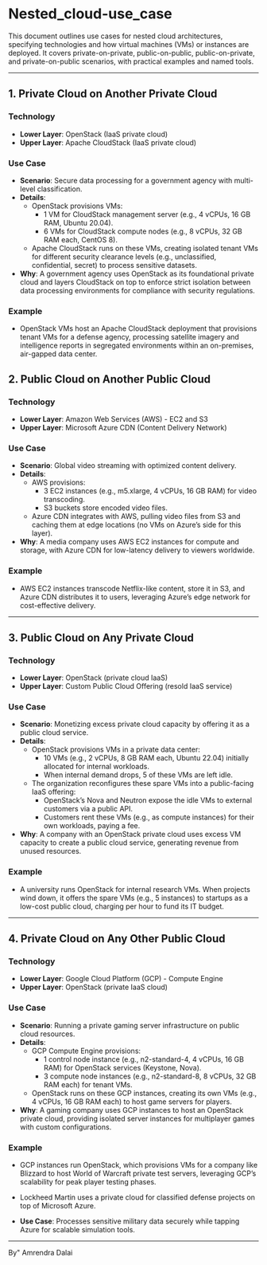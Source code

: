 # Nested_cloud-use_case
This document outlines use cases for nested cloud architectures, specifying technologies and how virtual machines (VMs) or instances are deployed. It covers private-on-private, public-on-public, public-on-private, and private-on-public scenarios, with practical examples and named tools.

---
## 1. Private Cloud on Another Private Cloud

### Technology
- **Lower Layer**: OpenStack (IaaS private cloud)
- **Upper Layer**: Apache CloudStack (IaaS private cloud)

### Use Case
- **Scenario**: Secure data processing for a government agency with multi-level classification.
- **Details**:
  - OpenStack provisions VMs:
    - 1 VM for CloudStack management server (e.g., 4 vCPUs, 16 GB RAM, Ubuntu 20.04).
    - 6 VMs for CloudStack compute nodes (e.g., 8 vCPUs, 32 GB RAM each, CentOS 8).
  - Apache CloudStack runs on these VMs, creating isolated tenant VMs for different security clearance levels (e.g., unclassified, confidential, secret) to process sensitive datasets.
- **Why**: A government agency uses OpenStack as its foundational private cloud and layers CloudStack on top to enforce strict isolation between data processing environments for compliance with security regulations.

### Example
- OpenStack VMs host an Apache CloudStack deployment that provisions tenant VMs for a defense agency, processing satellite imagery and intelligence reports in segregated environments within an on-premises, air-gapped data center.

## 2. Public Cloud on Another Public Cloud

### Technology
- **Lower Layer**: Amazon Web Services (AWS) - EC2 and S3
- **Upper Layer**: Microsoft Azure CDN (Content Delivery Network)

### Use Case
- **Scenario**: Global video streaming with optimized content delivery.
- **Details**:
  - AWS provisions:
    - 3 EC2 instances (e.g., m5.xlarge, 4 vCPUs, 16 GB RAM) for video transcoding.
    - S3 buckets store encoded video files.
  - Azure CDN integrates with AWS, pulling video files from S3 and caching them at edge locations (no VMs on Azure’s side for this layer).
- **Why**: A media company uses AWS EC2 instances for compute and storage, with Azure CDN for low-latency delivery to viewers worldwide.

### Example
- AWS EC2 instances transcode Netflix-like content, store it in S3, and Azure CDN distributes it to users, leveraging Azure’s edge network for cost-effective delivery.

---

## 3. Public Cloud on Any Private Cloud

### Technology
- **Lower Layer**: OpenStack (private cloud IaaS)
- **Upper Layer**: Custom Public Cloud Offering (resold IaaS service)

### Use Case
- **Scenario**: Monetizing excess private cloud capacity by offering it as a public cloud service.
- **Details**:
  - OpenStack provisions VMs in a private data center:
    - 10 VMs (e.g., 2 vCPUs, 8 GB RAM each, Ubuntu 22.04) initially allocated for internal workloads.
    - When internal demand drops, 5 of these VMs are left idle.
  - The organization reconfigures these spare VMs into a public-facing IaaS offering:
    - OpenStack’s Nova and Neutron expose the idle VMs to external customers via a public API.
    - Customers rent these VMs (e.g., as compute instances) for their own workloads, paying a fee.
- **Why**: A company with an OpenStack private cloud uses excess VM capacity to create a public cloud service, generating revenue from unused resources.

### Example
- A university runs OpenStack for internal research VMs. When projects wind down, it offers the spare VMs (e.g., 5 instances) to startups as a low-cost public cloud, charging per hour to fund its IT budget.

---

## 4. Private Cloud on Any Other Public Cloud

### Technology
- **Lower Layer**: Google Cloud Platform (GCP) - Compute Engine
- **Upper Layer**: OpenStack (private IaaS cloud)

### Use Case
- **Scenario**: Running a private gaming server infrastructure on public cloud resources.
- **Details**:
  - GCP Compute Engine provisions:
    - 1 control node instance (e.g., n2-standard-4, 4 vCPUs, 16 GB RAM) for OpenStack services (Keystone, Nova).
    - 3 compute node instances (e.g., n2-standard-8, 8 vCPUs, 32 GB RAM each) for tenant VMs.
  - OpenStack runs on these GCP instances, creating its own VMs (e.g., 4 vCPUs, 16 GB RAM each) to host game servers for players.
- **Why**: A gaming company uses GCP instances to host an OpenStack private cloud, providing isolated server instances for multiplayer games with custom configurations.

### Example
- GCP instances run OpenStack, which provisions VMs for a company like Blizzard to host World of Warcraft private test servers, leveraging GCP’s scalability for peak player testing phases.

- Lockheed Martin uses a private cloud for classified defense projects on top of Microsoft Azure.
- **Use Case**: Processes sensitive military data securely while tapping Azure for scalable simulation tools.

---
By" Amrendra Dalai
